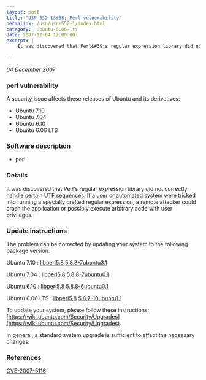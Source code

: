 ```yaml
---
layout: post
title: "USN-552-1&#58; Perl vulnerability"
permalink: /usn/usn-552-1/index.html
category:  ubuntu-6.06-lts
date: 2007-12-04 12:00:00
excerpt: |
    It was discovered that Perl&#39;s regular expression library did not correctly handle certain UTF sequences.  If a user or automated system were tricked into running a specially crafted regular expression, a remote attacker could crash the application or possibly execute arbitrary code with user privileges. 
    
--- 
```

 
 

*04 December 2007*

### perl vulnerability

A security issue affects these releases of Ubuntu and its derivatives:

* Ubuntu 7.10
* Ubuntu 7.04
* Ubuntu 6.10
* Ubuntu 6.06 LTS

### Software description

* perl 

### Details

It was discovered that Perl&#39;s regular expression library did not correctly handle certain UTF sequences. If a user or automated system were tricked into running a specially crafted regular expression, a remote attacker could crash the application or possibly execute arbitrary code with user privileges. 

### Update instructions

The problem can be corrected by updating your system to the following package version:

Ubuntu 7.10
 : [libperl5.8](https://launchpad.net/ubuntu/+source/perl) <span> [5.8.8-7ubuntu3.1](https://launchpad.net/ubuntu/+source/perl/5.8.8-7ubuntu3.1) </span> 

Ubuntu 7.04
 : [libperl5.8](https://launchpad.net/ubuntu/+source/perl) <span> [5.8.8-7ubuntu0.1](https://launchpad.net/ubuntu/+source/perl/5.8.8-7ubuntu0.1) </span> 

Ubuntu 6.10
 : [libperl5.8](https://launchpad.net/ubuntu/+source/perl) <span> [5.8.8-6ubuntu0.1](https://launchpad.net/ubuntu/+source/perl/5.8.8-6ubuntu0.1) </span> 

Ubuntu 6.06 LTS
 : [libperl5.8](https://launchpad.net/ubuntu/+source/perl) <span> [5.8.7-10ubuntu1.1](https://launchpad.net/ubuntu/+source/perl/5.8.7-10ubuntu1.1) </span> 

To update your system, please follow these instructions: [https://wiki.ubuntu.com/Security/Upgrades](https://wiki.ubuntu.com/Security/Upgrades).

In general, a standard system upgrade is sufficient to effect the necessary changes. 

### References

 
 [CVE-2007-5116](http://people.ubuntu.com/~ubuntu-security/cve/CVE-2007-5116)
 

